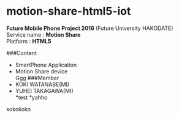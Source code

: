 # motion-share-html5-iot
**Future Mobile Phone Project 2016** (Future University HAKODATE)  
Service name : **Motion Share**  
Platform : **HTML5**  

###Content  
* SmartPhone Application  
* Motion Share device  
Ggg
###Member  
* KOKI WATANABE(MI)  
* YUHEI TAKAGAWA(MI)  
*test
*yahho

kokokoko
